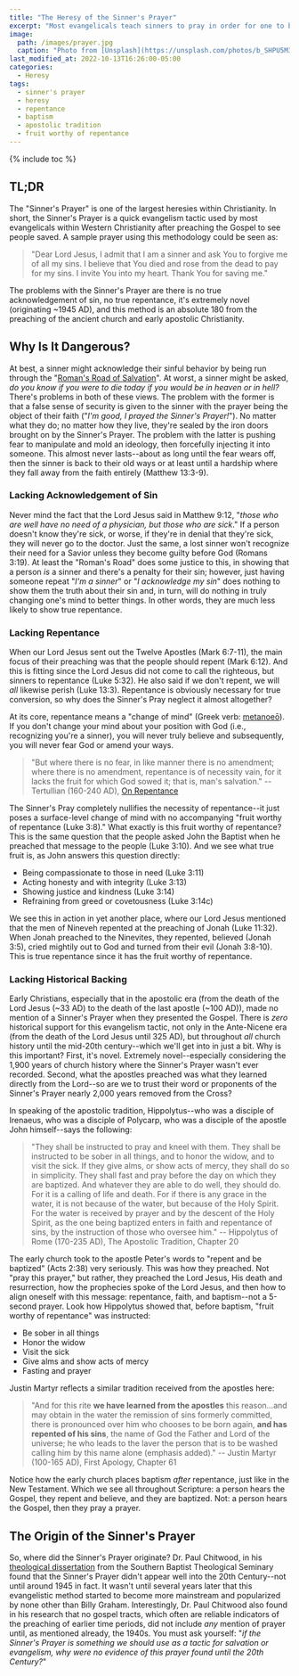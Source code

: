 ```yaml
---
title: "The Heresy of the Sinner's Prayer"
excerpt: "Most evangelicals teach sinners to pray in order for one to become saved. But is this biblical or is it a heresy?"
image: 
  path: /images/prayer.jpg
  caption: "Photo from [Unsplash](https://unsplash.com/photos/b_SHPU5M3nk)"
last_modified_at: 2022-10-13T16:26:00-05:00
categories:
  - Heresy
tags: 
  - sinner's prayer
  - heresy
  - repentance
  - baptism
  - apostolic tradition
  - fruit worthy of repentance
---
```


{% include toc %}

## TL;DR
The "Sinner's Prayer" is one of the largest heresies within Christianity. In short, the Sinner's Prayer is a quick evangelism tactic used by most evangelicals within Western Christianity after preaching the Gospel to see people saved. A sample prayer using this methodology could be seen as:

> "Dear Lord Jesus, I admit that I am a sinner and ask You to forgive me of all my sins. I believe that You died and rose from the dead to pay for my sins. I invite You into my heart. Thank You for saving me."

The problems with the Sinner's Prayer are there is no true acknowledgement of sin, no true repentance, it's extremely novel (originating ~1945 AD), and this method is an absolute 180 from the preaching of the ancient church and early apostolic Christianity.  

## Why Is It Dangerous?
At best, a sinner might acknowledge their sinful behavior by being run through the "[Roman's Road of Salvation](https://www.logos.com/grow/nook-romans-road-salvation/#:~:text=What%20is%20the%20Romans%20Road,Jesus's%20free%20offer%20of%20salvation)". At worst, a sinner might be asked, *do you know if you were to die today if you would be in heaven or in hell?* There's problems in both of these views. The problem with the former is that a false sense of security is given to the sinner with the prayer being the object of their faith ("*I'm good, I prayed the Sinner's Prayer!*"). No matter what they do; no matter how they live, they're sealed by the iron doors brought on by the Sinner's Prayer. The problem with the latter is pushing fear to manipulate and mold an ideology, then forcefully injecting it into someone. This almost never lasts--about as long until the fear wears off, then the sinner is back to their old ways or at least until a hardship where they fall away from the faith entirely (Matthew 13:3-9).

### Lacking Acknowledgement of Sin
Never mind the fact that the Lord Jesus said in Matthew 9:12, "*those who are well have no need of a physician, but those who are sick*." If a person doesn't know they're sick, or worse, if they're in denial that they're sick, they will never go to the doctor. Just the same, a lost sinner won't recognize their need for a Savior unless they become guilty before God (Romans 3:19). At least the "Roman's Road" does some justice to this, in showing that a person *is* a sinner and there's a penalty for their sin; however, just having someone repeat "*I'm a sinner*" or "*I acknowledge my sin*" does nothing to show them the truth about their sin and, in turn, will do nothing in truly changing one's mind to better things. In other words, they are much less likely to show true repentance.

### Lacking Repentance
When our Lord Jesus sent out the Twelve Apostles (Mark 6:7-11), the main focus of their preaching was that the people should repent (Mark 6:12). And this is fitting since the Lord Jesus did not come to call the righteous, but sinners to repentance (Luke 5:32). He also said if we don't repent, we will *all* likewise perish (Luke 13:3). Repentance is obviously necessary for true conversion, so why does the Sinner's Pray neglect it almost altogether?

At its core, repentance means a "change of mind" (Greek verb: [metanoeō](https://www.blueletterbible.org/lexicon/g3340/kjv/tr/0-1/)). If you don't change your mind about your position with God (i.e., recognizing you're a sinner), you will never truly believe and subsequently, you will never fear God or amend your ways.

> "But where there is no fear, in like manner there is no amendment; where there is no amendment, repentance is of necessity vain, for it lacks the fruit for which God sowed it; that is, man's salvation." -- Tertullian (160-240 AD), [On Repentance](https://www.earlychristianwritings.com/text/tertullian20.html)

The Sinner's Pray completely nullifies the necessity of repentance--it just poses a surface-level change of mind with no accompanying "fruit worthy of repentance (Luke 3:8)." What exactly is this fruit worthy of repentance? This is the same question that the people asked John the Baptist when he preached that message to the people (Luke 3:10). And we see what true fruit is, as John answers this question directly:

* Being compassionate to those in need (Luke 3:11)
* Acting honesty and with integrity (Luke 3:13)
* Showing justice and kindness (Luke 3:14)
* Refraining from greed or covetousness (Luke 3:14c)

We see this in action in yet another place, where our Lord Jesus mentioned that the men of Nineveh repented at the preaching of Jonah (Luke 11:32). When Jonah preached to the Ninevites, they repented, believed (Jonah 3:5), cried mightily out to God and turned from their evil (Jonah 3:8-10). This is true repentance since it has the fruit worthy of repentance.

### Lacking Historical Backing
Early Christians, especially that in the apostolic era (from the death of the Lord Jesus (~33 AD) to the death of the last apostle (~100 AD)), made no mention of a Sinner's Prayer when they presented the Gospel. There is *zero* historical support for this evangelism tactic, not only in the Ante-Nicene era (from the death of the Lord Jesus until 325 AD), but throughout *all* church history until the mid-20th century--which we'll get into in just a bit. Why is this important? First, it's novel. Extremely novel--especially considering the 1,900 years of church history where the Sinner's Prayer wasn't ever recorded. Second, what the apostles preached was what they learned directly from the Lord--so are we to trust their word or proponents of the Sinner's Prayer nearly 2,000 years removed from the Cross? 

In speaking of the apostolic tradition, Hippolytus--who was a disciple of Irenaeus, who was a disciple of Polycarp, who was a disciple of the apostle John himself--says the following:

> "They shall be instructed to pray and kneel with them. They shall be instructed to be sober in all things, and to honor the widow, and to visit the sick. If they give alms, or show acts of mercy, they shall do so in simplicity. They shall fast and pray before the day on which they are baptized. And whatever they are able to do well, they should do. For it is a calling of life and death. For if there is any grace in the water, it is not because of the water, but because of the Holy Spirit. For the water is received by prayer and by the descent of the Holy Spirit, as the one being baptized enters in faith and repentance of sins, by the instruction of those who oversee him." -- Hippolytus of Rome (170-235 AD), The Apostolic Tradition, Chapter 20

The early church took to the apostle Peter's words to "repent and be baptized" (Acts 2:38) very seriously. This was how they preached. Not "pray this prayer," but rather, they preached the Lord Jesus, His death and resurrection, how the prophecies spoke of the Lord Jesus, and then how to align oneself with this message: repentance, faith, and baptism--not a 5-second prayer. Look how Hippolytus showed that, before baptism, "fruit worthy of repentance" was instructed:

* Be sober in all things
* Honor the widow
* Visit the sick
* Give alms and show acts of mercy
* Fasting and prayer

Justin Martyr reflects a similar tradition received from the apostles here:

> "And for this rite **we have learned from the apostles** this reason...and may obtain in the water the remission of sins formerly committed, there is pronounced over him who chooses to be born again, **and has repented of his sins**, the name of God the Father and Lord of the universe; he who leads to the laver the person that is to be washed calling him by this name alone (emphasis added)." -- Justin Martyr (100-165 AD), First Apology, Chapter 61

Notice how the early church places baptism *after* repentance, just like in the New Testament. Which we see all throughout Scripture: a person hears the Gospel, they repent and believe, and they are baptized. Not: a person hears the Gospel, then they pray a prayer. 

## The Origin of the Sinner's Prayer
So, where did the Sinner's Prayer originate? Dr. Paul Chitwood, in his [theological dissertation](http://digital.library.sbts.edu/bitstream/handle/10392/4153/Chitwood-PhD-SinnersPrayer.pdf?sequence=1) from the Southern Baptist Theological Seminary found that the Sinner's Prayer didn't appear well into the 20th Century--not until around 1945 in fact. It wasn't until several years later that this evangelistic method started to become more mainstream and popularized by none other than Billy Graham. Interestingly, Dr. Paul Chitwood also found in his research that no gospel tracts, which often are reliable indicators of the preaching of earlier time periods, did not include *any* mention of prayer until, as mentioned already, the 1940s. You must ask yourself: "*if the Sinner's Prayer is something we should use as a tactic for salvation or evangelism, why were no evidence of this prayer found until the 20th Century?*"
 

<script src='https://www.blueletterbible.org/assets-v3/scripts/blbToolTip/BLB_ScriptTagger-min.js' type='text/javascript'></script>
<script type='text/javascript'>
BLB.Tagger.Translation = 'NKJV';
BLB.Tagger.HyperLinks = 'all'; 
BLB.Tagger.HideTanslationAbbrev = false;
BLB.Tagger.TargetNewWindow = true;
BLB.Tagger.Style = 'par'; 
BLB.Tagger.NoSearchTagNames = '';
BLB.Tagger.NoSearchClassNames = 'noTag doNotTag'; 
</script>
